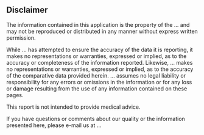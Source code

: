 ## Disclaimer

The information contained in this application is the property of the ... and may not be reproduced or distributed in any manner without express written permission.

While ... has attempted to ensure the accuracy of the data it is reporting, it makes no representations or warranties, expressed or implied, as to the accuracy or completeness of the information reported. Likewise, ... makes no representations or warranties, expressed or implied, as to the accuracy of the comparative data provided herein. ... assumes no legal liability or responsibility for any errors or omissions in the information or for any loss or damage resulting from the use of any information contained on these pages.

This report is not intended to provide medical advice.

If you have questions or comments about our quality or the information presented here, please e-mail us at ...
